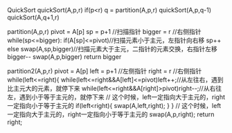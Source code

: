 QuickSort
  quickSort(A,p,r)
    if(p<r)
      q = partition(A,p,r)
      quickSort(A,p,q-1)
      quickSort(A,q+1,r)

  partition(A,p,r)
    pivot = A[p]
    sp = p+1  //扫描指针
    bigger = r //右侧指针
    while(sp<=bigger):
      if(A[sp]<=pivot)//扫描元素小于主元，左指针向右移
        sp++
      else
        swap(A,sp,bigger)//扫描元素大于主元，二指针的元素交换，右指针左移
        bigger--
    swap(A,p,bigger)
    return bigger


  partition2(A,p,r)
    pivot = A[p]
    left = p+1  //左侧指针
    right = r   //右侧指针
    while(left<=right){
      while(left<=right&&A[left]<=pivot)left++;//从左往右，遇到比主元大的元素，就停下来
      while(left<=right&&A[right]>pivot)right--;//从右往左，遇到小于等于主元的，就停下来
      // 这个时候，left一定指向大于主元的，right一定指向小于等于主元的
      if(left<right){
        swap(A,left,right);
      }
    }
    // 这个时候，left一定指向大于主元的，right一定指向小于等于主元的
    swap(A,p,right);
    return right;